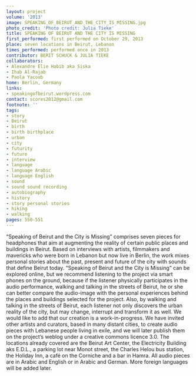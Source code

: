 ```yaml
---
layout: project
volume: '2013'
image: SPEAKING_OF_BEIRUT_AND_THE_CITY_IS_MISSING.jpg
photo_credit: 'Photo credit: Julia Tieke'
title: SPEAKING OF BEIRUT AND THE CITY IS MISSING
first_performed: first performed on October 29, 2013
place: seven locations in Beirut, Lebanon
times_performed: performed once in 2013
contributor: BERIT SCHUCK & JULIA TIEKE
collaborators:
- Alexandre Elie Habib aka Siska
- Ihab Al-Rajab
- Paola Yacoub
home: Berlin, Germany
links:
- speakingofbeirut.wordpress.com
contact: scores2012@gmail.com
footnote: ''
tags:
- story
- Beirut
- birth
- birth birthplace
- urban
- city
- futurity
- future
- interview
- language
- language Arabic
- language English
- sound
- sound sound recording
- autobiography
- history
- story personal stories
- hiking
- walking
pages: 550-551
---
```


“Speaking of Beirut and the City is Missing” comprises seven pieces for headphones that aim at augmenting the reality of certain public places and buildings in Beirut. Based on interviews with artists, filmmakers and mavericks who were born in Lebanon but now live in Berlin, the work mixes personal stories about the past, present and future of the city with sounds that define Beirut today. “Speaking of Beirut and the City is Missing” can be explored online, but we recommend listening to the project via smart phones on the ground, because if the listener physically participates in the audio performance, walking and talking in the streets of Beirut, he or she can better compare the audio-image with the personal experiences behind the places and buildings selected for the project. Also, by walking and talking in the streets of Beirut, each listener not only discovers the urban reality of the city, but may change, interrupt and transform it as well. We would like to add that our creation is a work-in-progress. We have invited other artists and curators, based in many distant cities, to create audio pieces with Lebanese people living in exile, and we will later publish them on the project’s weblog under a creative commons licence 3.0. The locations already covered are the Beirut Art Center, the Electricity Building aks E.D.L., a parking lot near Monot street, the Charles Helou bus station, the Holiday Inn, a café on the Corniche and a bar in Hamra. All audio pieces are in Arabic and English or in Arabic and German. More foreign languages will be added later.
